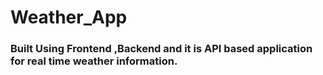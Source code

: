 # Weather_App

### Built Using Frontend ,Backend and it is API based application for real time weather information. 
